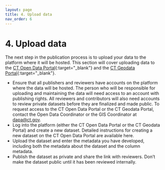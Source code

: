 ```yaml
---
layout: page
title: 4. Upload data
nav_order: 6
---
```


# 4. Upload data 

The next step in the publication process is to upload your data to the platform where it will be hosted. This section will cover uploading data to the [CT Open Data Portal](https://data.ct.gov/){:target="_blank"} and the [CT Geodata Portal](https://geodata.ct.gov/){:target="_blank"}. 

* Ensure that all publishers and reviewers have accounts on the platform where the data will be hosted. The person who will be responsible for uploading and maintaining the data will need access to an account with publishing rights. All reviewers and contributors will also need accounts to review private datasets before they are finalized and made public. To request access to the CT Open Data Portal or the CT Geodata Portal, contact the Open Data Coordinator or the GIS Coordinator at [dapa@ct.gov](mailto:dapa@ct.gov). 
* Log into the platform (either the CT Open Data Portal or the CT Geodata Portal) and create a new dataset. Detailed instructions for creating a new dataset on the CT Open Data Portal are available here.
* Upload the dataset and enter the metadata you have developed, including both the metadata about the dataset and the column metadata. 
* Publish the dataset as private and share the link with reviewers. Don’t make the dataset public until it has been reviewed internally. 
